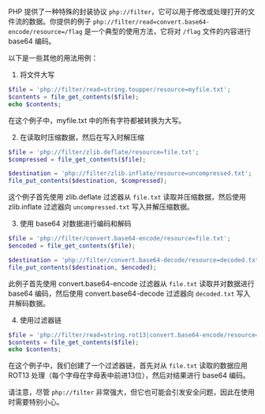 
PHP 提供了一种特殊的封装协议 `php://filter`，它可以用于修改或处理打开的文件流的数据。你提供的例子 `php://filter/read=convert.base64-encode/resource=/flag` 是一个典型的使用方法，它将对 `/flag` 文件的内容进行 base64 编码。

以下是一些其他的用法用例：

1. 将文件大写

```php
$file = 'php://filter/read=string.toupper/resource=myfile.txt';
$contents = file_get_contents($file);
echo $contents;
```

在这个例子中，myfile.txt 中的所有字符都被转换为大写。

2. 在读取时压缩数据，然后在写入时解压缩

```php
$file = 'php://filter/zlib.deflate/resource=file.txt';
$compressed = file_get_contents($file);

$destination = 'php://filter/zlib.inflate/resource=uncompressed.txt';
file_put_contents($destination, $compressed);
```

这个例子首先使用 zlib.deflate 过滤器从 `file.txt` 读取并压缩数据，然后使用 zlib.inflate 过滤器向 `uncompressed.txt` 写入并解压缩数据。

3. 使用 base64 对数据进行编码和解码

```php
$file = 'php://filter/convert.base64-encode/resource=file.txt';
$encoded = file_get_contents($file);

$destination = 'php://filter/convert.base64-decode/resource=decoded.txt';
file_put_contents($destination, $encoded);
```

此例子首先使用 convert.base64-encode 过滤器从 `file.txt` 读取并对数据进行 base64 编码，然后使用 convert.base64-decode 过滤器向 `decoded.txt` 写入并解码数据。

4. 使用过滤器链

```php
$file = 'php://filter/read=string.rot13|convert.base64-encode/resource=file.txt';
$contents = file_get_contents($file);
echo $contents;
```

在这个例子中，我们创建了一个过滤器链，首先对从 `file.txt` 读取的数据应用 ROT13 处理（每个字母在字母表中前进13位），然后对结果进行 base64 编码。

请注意，尽管 `php://filter` 非常强大，但它也可能会引发安全问题，因此在使用时需要特别小心。


